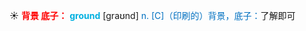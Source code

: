 ☀ <font color="red">**背景 底子：**</font>
<font color="sky blue">**ground**</font> [ɡraʊnd] 
<font color="#0070c0">n. [C]（印刷的）背景，底子：</font>了解即可
